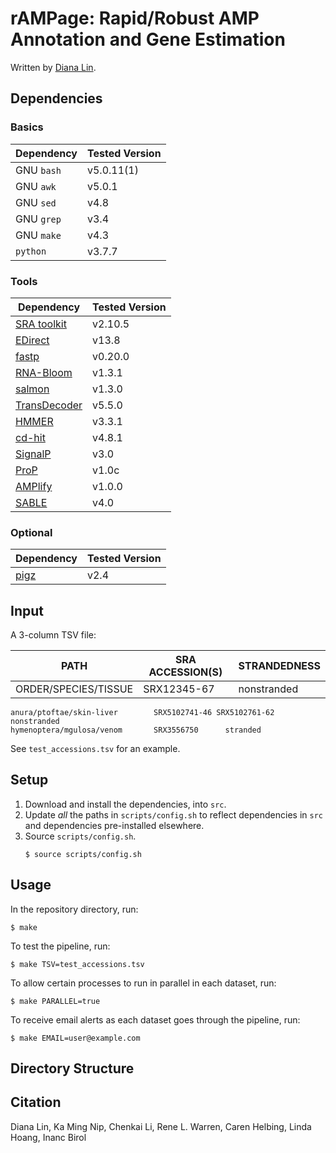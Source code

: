 # rAMPage: Rapid/Robust AMP Annotation and Gene Estimation

Written by [Diana Lin](mailto:dlin@bcgsc.ca).

## Dependencies

### Basics

|Dependency| Tested Version |
|----------|----------------|
| GNU `bash`| v5.0.11(1) |
| GNU `awk` | v5.0.1 |
| GNU `sed` | v4.8 |
| GNU `grep` | v3.4 |
| GNU `make` | v4.3 |
| `python` | v3.7.7
<!-- - [ ] Perl v5.32.0 -->

### Tools

|Dependency| Tested Version |
|----------|----------------|
| [SRA toolkit](https://github.com/ncbi/sra-tools/releases/tag/2.10.5) | v2.10.5 |
| [EDirect](https://www.ncbi.nlm.nih.gov/books/NBK179288/) | v13.8 |
| [fastp](https://github.com/OpenGene/fastp/releases/tag/v0.20.0) | v0.20.0|
| [RNA-Bloom](https://github.com/bcgsc/RNA-Bloom/releases/tag/v1.3.1) |v1.3.1|
| [salmon](https://github.com/COMBINE-lab/salmon/releases/tag/v1.3.0) | v1.3.0 |
| [TransDecoder](https://github.com/TransDecoder/TransDecoder/releases/tag/TransDecoder-v5.5.0) |v5.5.0|
| [HMMER](https://github.com/EddyRivasLab/hmmer/releases/tag/hmmer-3.3.1) |v3.3.1|
| [cd-hit](https://github.com/weizhongli/cdhit/releases/tag/V4.8.1) | v4.8.1|
| [SignalP](https://services.healthtech.dtu.dk/services/SignalP-5.0/9-Downloads.php#) | v3.0
| [ProP](https://services.healthtech.dtu.dk/services/ProP-1.0/9-Downloads.php#) | v1.0c |
| [AMPlify](https://github.com/bcgsc/AMPlify/releases/tag/v1.0.0) |v1.0.0|
| [SABLE](https://sourceforge.net/projects/meller-sable/) | v4.0 |

### Optional

|Dependency| Tested Version |
|----------|----------------|
| [pigz](https://github.com/madler/pigz/releases/tag/v2.4) |v2.4|

## Input

A 3-column TSV file:

| PATH | SRA ACCESSION(S) | STRANDEDNESS |
|------|------------------|--------------|
|ORDER/SPECIES/TISSUE|SRX12345-67|nonstranded|

```
anura/ptoftae/skin-liver        SRX5102741-46 SRX5102761-62     nonstranded
hymenoptera/mgulosa/venom       SRX3556750      stranded
```

See `test_accessions.tsv` for an example.

## Setup

1. Download and install the dependencies, into `src`.
1. Update _all_ the paths in `scripts/config.sh` to reflect dependencies in `src` and dependencies pre-installed elsewhere.
1. Source `scripts/config.sh`.
	```
	$ source scripts/config.sh
	```

## Usage

In the repository directory, run:

```
$ make
```

To test the pipeline, run:

```
$ make TSV=test_accessions.tsv
```

To allow certain processes to run in parallel in each dataset, run:

```
$ make PARALLEL=true
```

To receive email alerts as each dataset goes through the pipeline, run:

```
$ make EMAIL=user@example.com
```

## Directory Structure


## Citation

Diana Lin, Ka Ming Nip, Chenkai Li, Rene L. Warren, Caren Helbing, Linda Hoang, Inanc Birol
